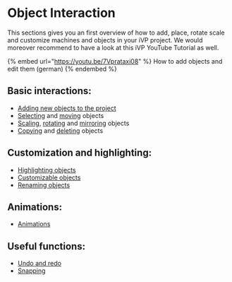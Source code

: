 # Object Interaction

This sections gives you an first overview of how to add, place, rotate scale and customize machines and objects in your iVP project. We would moreover recommend to have a look at this iVP YouTube Tutorial as well.

{% embed url="https://youtu.be/7Vprataxi08" %}
How to add objects and edit them (german)
{% endembed %}

## Basic interactions:

* [Adding new objects to the project](first-steps-with-3d-object.md)
* [Selecting](./select-objects.md) and [moving](./move-objects.md) objects
* [Scaling](./scale-objects.md), [rotating](./rotate-objects.md) and [mirroring](./mirror-objects.md) objects
* [Copying](./copy-and-delete-objects.md) and [deleting](./delete-objects.md) objects

## Customization and highlighting:

* [Highlighting objects](highlighting-objects.md)
* [Customizable objects](customizable-machines.md)
* [Renaming objects](renaming-objects-and-folders.md)

## Animations:

* [Animations](animations.md)

## Useful functions:

* [Undo and redo](undo-and-redo.md)
* [Snapping](snapping.md)

